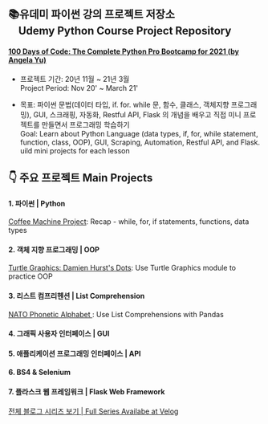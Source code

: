 ## 📚유데미 파이썬 강의 프로젝트 저장소<br> &nbsp; &nbsp; Udemy Python Course Project Repository 
#### [100 Days of Code: The Complete Python Pro Bootcamp for 2021 (by Angela Yu)](https://www.udemy.com/course/100-days-of-code/)


- 프로젝트 기간: 20년 11월 ~ 21년 3월
<br>Project Period: Nov 20' ~ March 21'

- 목표: 파이썬 문법(데이터 타입, if. for. while 문, 함수, 클래스, 객체지향 프로그래밍), GUI, 스크래핑, 자동화, Restful API, Flask 의 개념을 배우고 직접 미니 프로젝트를 만들면서 프로그래밍 학습하기
<br> Goal: Learn about Python Language (data types, if, for, while statement, function, class, OOP), GUI, Scraping, Automation, Restful API, and Flask. uild mini projects for each lesson 



## &#128071; 주요 프로젝트 Main Projects
#### 1. 파이썬 | Python
 [Coffee Machine Project](https://velog.io/@daylee/TIL-Python-Basics-Day-15): Recap - while, for, if statements, functions, data types

#### 2. 객체 지향 프로그래밍 | OOP
[Turtle Graphics: Damien Hurst's Dots](https://velog.io/@daylee/TIL-Python-Basics-Day-18#turtle-project): Use Turtle Graphics module to practice OOP
#### 3. 리스트 컴프리헨션 | List Comprehension
[NATO Phonetic Alphabet ](https://velog.io/@daylee/TIL-Python-Basics-Day-26-List-Comprehensions): Use List Comprehensions with Pandas
#### 4. 그래픽 사용자 인터페이스 | GUI
#### 5. 애플리케이션 프로그래밍 인터페이스 | API
#### 6. BS4 & Selenium
#### 7. 플라스크 웹 프레임워크 | Flask Web Framework

[전체 블로그 시리즈 보기 | Full Series Availabe at Velog](https://velog.io/@daylee/series/Udemy-Python-Course)





